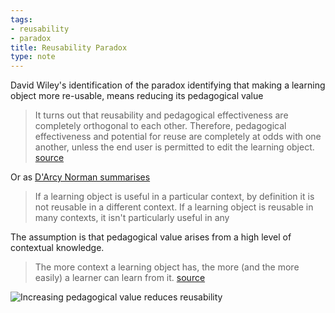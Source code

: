 ```yaml
---
tags:
- reusability
- paradox
title: Reusability Paradox
type: note
---
```

David Wiley's identification of the paradox identifying that making a learning object more re-usable, means reducing its pedagogical value
> It turns out that reusability and pedagogical effectiveness are completely orthogonal to each other. Therefore, pedagogical effectiveness and potential for reuse are completely at odds with one another, unless the end user is permitted to edit the learning object. [source](http://cnx.org/contents/2tQZVsKy@19/The-Reusability-Paradox)

Or as [D'Arcy Norman summarises](https://darcynorman.net/2003/08/21/addressing-the-reusability-paradox/)
> If a learning object is useful in a particular context, by definition it is not reusable in a different context. If a learning object is reusable in many contexts, it isn't particularly useful in any

The assumption is that pedagogical value arises from a high level of contextual knowledge.
> The more context a learning object has, the more (and the more easily) a learner can learn from it. [source](http://cnx.org/contents/2tQZVsKy@19/The-Reusability-Paradox)

![Increasing pedagogical value reduces reusability](https://djon.es/images/memex/reusabilityParadox.gif "Reusability and pedagogical value are completely orthogonal")